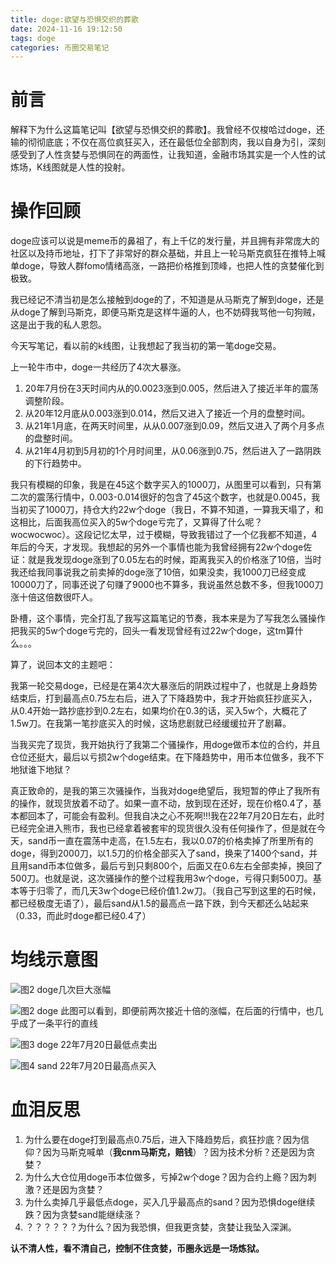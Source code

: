 ```yaml
---
title: doge:欲望与恐惧交织的葬歌
date: 2024-11-16 19:12:50
tags: doge
categories: 币圈交易笔记
---
```


# 前言

解释下为什么这篇笔记叫【欲望与恐惧交织的葬歌】。我曾经不仅梭哈过doge，还输的彻彻底底；不仅在高位疯狂买入，还在最低位全部割肉，我以自身为引，深刻感受到了人性贪婪与恐惧同在的两面性，让我知道，金融市场其实是一个人性的试炼场，K线图就是人性的投射。

# 操作回顾

doge应该可以说是meme币的鼻祖了，有上千亿的发行量，并且拥有非常庞大的社区以及持币地址，打下了非常好的群众基础，并且上一轮马斯克疯狂在推特上喊单doge，导致人群fomo情绪高涨，一路把价格推到顶峰，也把人性的贪婪催化到极致。

我已经记不清当初是怎么接触到doge的了，不知道是从马斯克了解到doge，还是从doge了解到马斯克，即便马斯克是这样牛逼的人，也不妨碍我骂他一句狗贼，这是出于我的私人恩怨。

今天写笔记，看以前的k线图，让我想起了我当初的第一笔doge交易。

上一轮牛市中，doge一共经历了4次大暴涨。

1. 20年7月份在3天时间内从的0.0023涨到0.005，然后进入了接近半年的震荡调整阶段。
2. 从20年12月底从0.003涨到0.014，然后又进入了接近一个月的盘整时间。
3. 从21年1月底，在两天时间里，从从0.007涨到0.09，然后又进入了两个月多点的盘整时间。
4. 从21年4月初到5月初的1个月时间里，从0.06涨到0.75，然后进入了一路阴跌的下行趋势中。

我只有模糊的印象，我是在45这个数字买入的1000刀，从图里可以看到，只有第二次的震荡行情中，0.003-0.014很好的包含了45这个数字，也就是0.0045，我当初买了1000刀，持仓大约22w个doge（我日，不算不知道，一算我天塌了，和这相比，后面我高位买入的5w个doge亏完了，又算得了什么呢？wocwocwoc）。这段记忆太早，过于模糊，导致我错过了一个亿我都不知道，4年后的今天，才发现。我想起的另外一个事情也能为我曾经拥有22w个doge佐证：就是我发现doge涨到了0.05左右的时候，距离我买入的价格涨了10倍，当时我还给我同事说我之前卖掉的doge涨了10倍，如果没卖，我1000刀已经变成10000刀了，同事还说了句赚了9000也不算多，我说虽然总数不多，但我1000刀涨十倍这倍数很吓人。

卧槽，这个事情，完全打乱了我写这篇笔记的节奏，我本来是为了写我怎么骚操作把我买的5w个doge亏完的，回头一看发现曾经有过22w个doge，这tm算什么。。。

算了，说回本文的主题吧：

我第一轮交易doge，已经是在第4次大暴涨后的阴跌过程中了，也就是上身趋势结束后，打到最高点0.75左右后，进入了下降趋势中，我才开始疯狂抄底买入，从0.4开始一路抄底抄到0.2左右，如果均价在0.3的话，买入5w个，大概花了1.5w刀。在我第一笔抄底买入的时候，这场悲剧就已经缓缓拉开了剧幕。

当我买完了现货，我开始执行了我第二个骚操作，用doge做币本位的合约，并且仓位还挺大，最后以亏损2w个doge结束。在下降趋势中，用币本位做多，我不下地狱谁下地狱？

真正致命的，是我的第三次骚操作，当我对doge绝望后，我短暂的停止了我所有的操作，就现货放着不动了。如果一直不动，放到现在还好，现在价格0.4了，基本都回本了，可能会有盈利。但我自决之心不死啊!!!我在22年7月20日左右，此时已经完全进入熊市，我也已经拿着被套牢的现货很久没有任何操作了，但是就在今天，sand币一直在震荡中走高，在1.5左右，我以0.07的价格卖掉了所里所有的doge，得到2000刀，以1.5刀的价格全部买入了sand，换来了1400个sand，并且用sand币本位做多，最后亏到只剩800个，后面又在0.6左右全部卖掉，换回了500刀。也就是说，这次骚操作的整个过程我用3w个doge，亏得只剩500刀。基本等于归零了，而几天3w个doge已经价值1.2w刀。（我自己写到这里的石时候，都已经极度无语了），最后sand从1.5的最高点一路下跌，到今天都还么站起来（0.33，而此时doge都已经0.4了）

# 均线示意图

![图2 doge几次巨大涨幅](doge1.png)

![图2 doge 此图可以看到，即便前两次接近十倍的涨幅，在后面的行情中，也几乎成了一条平行的直线](doge2.png)

![图3 doge 22年7月20日最低点卖出](doge3.png)

![图4 sand 22年7月20日最高点买入](sand1.png)

# 血泪反思

1. 为什么要在doge打到最高点0.75后，进入下降趋势后，疯狂抄底？因为信仰？因为马斯克喊单（**我cnm马斯克，赔钱**）？因为技术分析？还是因为贪婪？
2. 为什么大仓位用doge币本位做多，亏掉2w个doge？因为合约上瘾？因为刺激？还是因为贪婪？
3. 为什么卖掉几乎最低点doge，买入几乎最高点的sand？因为恐惧doge继续跌？因为贪婪sand能继续涨？
4. ？？？？？？为什么？因为我恐惧，但我更贪婪，贪婪让我坠入深渊。

**认不清人性，看不清自己，控制不住贪婪，币圈永远是一场炼狱。**
